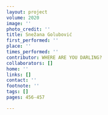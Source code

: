 ```yaml
---
layout: project
volume: 2020
image: ''
photo_credit: ''
title: Snežana Golubović
first_performed: ''
place: ''
times_performed: ''
contributor: WHERE ARE YOU DARLING?
collaborators: []
home: ''
links: []
contact: ''
footnote: ''
tags: []
pages: 456-457

---
```




